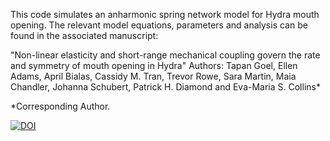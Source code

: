 This code simulates an anharmonic spring network model for Hydra mouth opening.
The relevant model equations, parameters and analysis can be found in the associated manuscript:

"Non-linear elasticity and short-range mechanical coupling govern the rate and symmetry of mouth opening in Hydra"
Authors: Tapan Goel, Ellen Adams, April Bialas, Cassidy M. Tran, Trevor Rowe, Sara Martin, Maia Chandler, Johanna Schubert, Patrick H. Diamond and Eva-Maria S. Collins*

*Corresponding Author.

[![DOI](https://zenodo.org/badge/DOI/10.5281/zenodo.7898027.svg)](https://doi.org/10.5281/zenodo.7898027)
